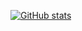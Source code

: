 [![GitHub stats](https://github-readme-stats.vercel.app/api?username=LeonardoCAlmeida)](https://github.com/anuraghazra/github-readme-stats)

